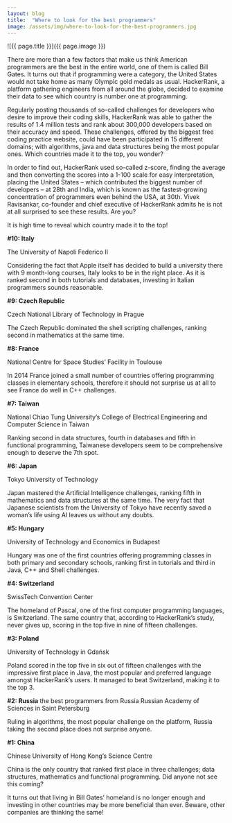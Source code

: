 ```yaml
---
layout: blog
title:  "Where to look for the best programmers"
image: /assets/img/where-to-look-for-the-best-programmers.jpg
---
```


![{{ page.title }}]({{ page.image }})

There are more than a few factors that make us think American programmers are the best in the entire world, one of them is called Bill Gates. It turns out that if programming were a category, the United States would not take home as many Olympic gold medals as usual. HackerRank, a platform gathering engineers from all around the globe, decided to examine their data to see which country is number one at programming.

Regularly posting thousands of so-called challenges for developers who desire to improve their coding skills, HackerRank was able to gather the results of 1.4 million tests and rank about 300,000 developers based on their accuracy and speed. These challenges, offered by the biggest free coding practice website, could have been participated in 15 different domains; with algorithms, java and data structures being the most popular ones. Which countries made it to the top, you wonder?

In order to find out, HackerRank used so-called z-score, finding the average and then converting the scores into a 1-100 scale for easy interpretation, placing the United States – which contributed the biggest number of developers – at 28th and India, which is known as the fastest-growing concentration of programmers even behind the USA, at 30th. Vivek Ravisankar, co-founder and chief executive of HackerRank admits he is not at all surprised to see these results. Are you? 

It is high time to reveal which country made it to the top!

**#10: Italy**

The University of Napoli Federico II

Considering the fact that Apple itself has decided to build a university there with 9 month-long courses, Italy looks to be in the right place. As it is ranked second in both tutorials and databases, investing in Italian programmers sounds reasonable.

**#9: Czech Republic**

Czech National Library of Technology in Prague

The Czech Republic dominated the shell scripting challenges, ranking second in mathematics at the same time.

**#8: France**

National Centre for Space Studies’ Facility in Toulouse

In 2014 France joined a small number of countries offering programming classes in elementary schools, therefore it should not surprise us at all to see France do well in C++ challenges.

**#7: Taiwan**

National Chiao Tung University’s College of Electrical Engineering and Computer Science in Taiwan

Ranking second in data structures, fourth in databases and fifth in functional programming, Taiwanese developers seem to be comprehensive enough to deserve the 7th spot.

**#6: Japan**

Tokyo University of Technology

Japan mastered the Artificial Intelligence challenges, ranking fifth in mathematics and data structures at the same time. The very fact that Japanese scientists from the University of Tokyo have recently saved a woman’s life using AI leaves us without any doubts.

**#5: Hungary**

University of Technology and Economics in Budapest

Hungary was one of the first countries offering programming classes in both primary and secondary schools, ranking first in tutorials and third in Java, C++ and Shell challenges.

**#4: Switzerland**

SwissTech Convention Center

The homeland of Pascal, one of the first computer programming languages, is Switzerland. The same country that, according to HackerRank’s study, never gives up, scoring in the top five in nine of fifteen challenges.

**#3: Poland**

University of Technology in Gdańsk

Poland scored in the top five in six out of fifteen challenges with the impressive first place in Java, the most popular and preferred language amongst HackerRank’s users. It managed to beat Switzerland, making it to the top 3.

**#2: Russia**
the best programmers from Russia
Russian Academy of Sciences in Saint Petersburg

Ruling in algorithms, the most popular challenge on the platform, Russia taking the second place does not surprise anyone. 

**#1: China**

Chinese University of Hong Kong’s Science Centre

China is the only country that ranked first place in three challenges; data structures, mathematics and functional programming. Did anyone not see this coming?

It turns out that living in Bill Gates’ homeland is no longer enough and investing in other countries may be more beneficial than ever. Beware, other companies are thinking the same!
